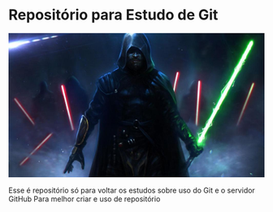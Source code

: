 # Repositório para Estudo de Git
![starwars](starwars.jpg)

Esse é repositório só para voltar os estudos sobre uso do Git e o servidor GitHub
Para melhor criar e uso de repositório
